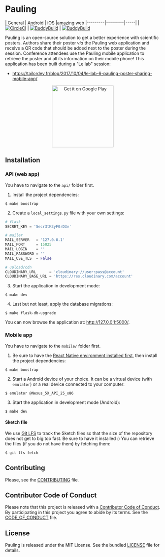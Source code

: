 Pauling
=======

| General | Android | iOS |amazing web 
|---------|---------|-----|
| [![CircleCI](https://circleci.com/gh/TailorDev/pauling/tree/master.svg?style=svg&circle-token=9df05dcadb0db10e2a6385385cbb62e1500a0e9f)](https://circleci.com/gh/TailorDev/pauling/tree/master) | [![BuddyBuild](https://dashboard.buddybuild.com/api/statusImage?appID=59a965b8c5290b0001524019&branch=master&build=latest)](https://dashboard.buddybuild.com/apps/59a965b8c5290b0001524019/build/latest?branch=master) | [![BuddyBuild](https://dashboard.buddybuild.com/api/statusImage?appID=59a96b15b0d15500017f75fd&branch=master&build=latest)](https://dashboard.buddybuild.com/apps/59a96b15b0d15500017f75fd/build/latest?branch=master)

Pauling is an open-source solution to get a better experience with scientific
posters. Authors share their poster _via_ the Pauling web application and
receive a QR code that should be added next to the poster during the session.
Conference attendees use the Pauling mobile application to retrieve the poster
and all its information on their mobile phone! This application has been built
during a "Le lab" session:

* https://tailordev.fr/blog/2017/10/04/le-lab-6-pauling-poster-sharing-mobile-app/

<p align="center">
   <a href="https://play.google.com/store/apps/details?id=fr.tailordev.pauling"><img width="200" alt="Get it on Google Play" src="https://play.google.com/intl/en_us/badges/images/generic/en_badge_web_generic.png"></a>
</p>


## Installation

### API (web app)

You have to navigate to the `api/` folder first.

1. Install the project dependencies:

```
$ make boostrap
```

2. Create a `local_settings.py` file with your own settings:

``` py
# flask
SECRET_KEY = 'Secr3tK3yF0rD3v'

# mailer
MAIL_SERVER   = '127.0.0.1'
MAIL_PORT     = 15025
MAIL_LOGIN    = ''
MAIL_PASSWORD = ''
MAIL_USE_TLS  = False

# upload/cdn
CLOUDINARY_URL      = 'cloudinary://user:pass@account'
CLOUDINARY_BASE_URL = 'https://res.cloudinary.com/account'
```

3. Start the application in development mode:

```
$ make dev
```

4. Last but not least, apply the database migrations:

```
$ make flask-db-upgrade
```

You can now browse the application at: http://127.0.0.1:5000/.


### Mobile app

You have to navigate to the `mobile/` folder first.

1. Be sure to have the [React Native environment installed
   first](https://facebook.github.io/react-native/docs/getting-started.html),
   then install the project dependencies:

```
$ make boostrap
```

2. Start a Android device of your choice. It can be a virtual device (with
   `emulator`) or a real device connected to your computer:

```
$ emulator @Nexus_5X_API_25_x86
```

3. Start the application in development mode (Android):

```
$ make dev
```

#### Sketch file

We use [Git LFS](https://git-lfs.github.com/) to track the Sketch files so that
the size of the repository does not get to big too fast. Be sure to have it
installed :) You can retrieve the files (if you do not have them) by fetching
them:

```
$ git lfs fetch
```

## Contributing

Please, see the [CONTRIBUTING](CONTRIBUTING.md) file.

## Contributor Code of Conduct

Please note that this project is released with a [Contributor Code of
Conduct](http://contributor-covenant.org/). By participating in this project you
agree to abide by its terms. See the [CODE_OF_CONDUCT](CODE_OF_CONDUCT.md) file.

## License

Pauling is released under the MIT License. See the bundled [LICENSE](LICENSE)
file for details.
